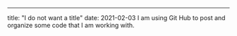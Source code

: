 ---
title: "I do not want a title"
date: 2021-02-03
I am using Git Hub to post and organize some code that I am working with.
